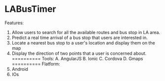LABusTimer
==========
Features:
  1. Allow users to search for all the available routes and bus stop in LA area.
  2. Predict a real time arrival of a bus stop that users are interested in.
  3. Locate a nearest bus stop to a user's location and display them on the map
  4. Display the direction of two points that a user is concerned about.
==========
Tools:
  A. AngularJS
  B. Ionic
  C. Cordova
  D. Gmaps
==========
Flatform:
  1. Android
  2. IOs
